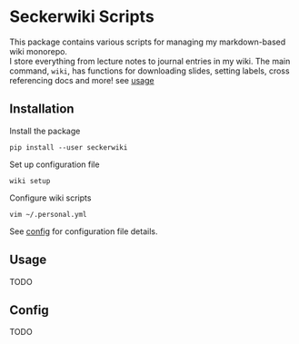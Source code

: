 # Seckerwiki Scripts

This package contains various scripts for managing my markdown-based wiki monorepo.  
I store everything from lecture notes to journal entries in my wiki.
The main command, `wiki`, has functions for downloading slides, setting labels, cross referencing docs and more! see [usage](#usage)

## Installation

Install the package

```
pip install --user seckerwiki
```

Set up configuration file

```
wiki setup
```

Configure wiki scripts

```
vim ~/.personal.yml
```

See [config](#config) for configuration file details.

## Usage

TODO

## Config

TODO